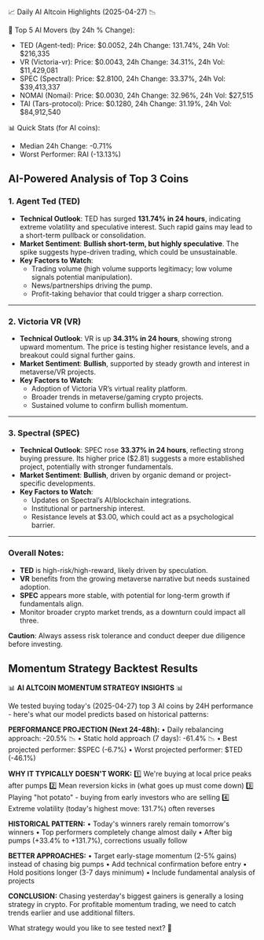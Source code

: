 📈 Daily AI Altcoin Highlights (2025-04-27) 📉

🚀 Top 5 AI Movers (by 24h % Change):
- TED (Agent-ted): Price: $0.0052, 24h Change: 131.74%, 24h Vol: $216,335
- VR (Victoria-vr): Price: $0.0043, 24h Change: 34.31%, 24h Vol: $11,429,081
- SPEC (Spectral): Price: $2.8100, 24h Change: 33.37%, 24h Vol: $39,413,337
- NOMAI (Nomai): Price: $0.0030, 24h Change: 32.96%, 24h Vol: $27,515
- TAI (Tars-protocol): Price: $0.1280, 24h Change: 31.19%, 24h Vol: $84,912,540

📊 Quick Stats (for AI coins):
- Median 24h Change: -0.71%
- Worst Performer: RAI (-13.13%)

## AI-Powered Analysis of Top 3 Coins

### 1. **Agent Ted (TED)**  
   - **Technical Outlook**: TED has surged **131.74% in 24 hours**, indicating extreme volatility and speculative interest. Such rapid gains may lead to a short-term pullback or consolidation.  
   - **Market Sentiment**: **Bullish short-term, but highly speculative**. The spike suggests hype-driven trading, which could be unsustainable.  
   - **Key Factors to Watch**:  
     - Trading volume (high volume supports legitimacy; low volume signals potential manipulation).  
     - News/partnerships driving the pump.  
     - Profit-taking behavior that could trigger a sharp correction.  

---

### 2. **Victoria VR (VR)**  
   - **Technical Outlook**: VR is up **34.31% in 24 hours**, showing strong upward momentum. The price is testing higher resistance levels, and a breakout could signal further gains.  
   - **Market Sentiment**: **Bullish**, supported by steady growth and interest in metaverse/VR projects.  
   - **Key Factors to Watch**:  
     - Adoption of Victoria VR’s virtual reality platform.  
     - Broader trends in metaverse/gaming crypto projects.  
     - Sustained volume to confirm bullish momentum.  

---

### 3. **Spectral (SPEC)**  
   - **Technical Outlook**: SPEC rose **33.37% in 24 hours**, reflecting strong buying pressure. Its higher price ($2.81) suggests a more established project, potentially with stronger fundamentals.  
   - **Market Sentiment**: **Bullish**, driven by organic demand or project-specific developments.  
   - **Key Factors to Watch**:  
     - Updates on Spectral’s AI/blockchain integrations.  
     - Institutional or partnership interest.  
     - Resistance levels at $3.00, which could act as a psychological barrier.  

---

### **Overall Notes**:  
- **TED** is high-risk/high-reward, likely driven by speculation.  
- **VR** benefits from the growing metaverse narrative but needs sustained adoption.  
- **SPEC** appears more stable, with potential for long-term growth if fundamentals align.  
- Monitor broader crypto market trends, as a downturn could impact all three.  

**Caution**: Always assess risk tolerance and conduct deeper due diligence before investing.

## Momentum Strategy Backtest Results

📊 **AI ALTCOIN MOMENTUM STRATEGY INSIGHTS** 📊

We tested buying today's (2025-04-27) top 3 AI coins by 24H performance - here's what our model predicts based on historical patterns:

**PERFORMANCE PROJECTION (Next 24-48h):**
• Daily rebalancing approach: -20.5% 📉
• Static hold approach (7 days): -61.4% 📉
• Best projected performer: $SPEC (-6.7%)
• Worst projected performer: $TED (-46.1%)

**WHY IT TYPICALLY DOESN'T WORK:**
1️⃣ We're buying at local price peaks after pumps
2️⃣ Mean reversion kicks in (what goes up must come down)
3️⃣ Playing "hot potato" - buying from early investors who are selling
4️⃣ Extreme volatility (today's highest move: 131.7%) often reverses

**HISTORICAL PATTERN:**
• Today's winners rarely remain tomorrow's winners
• Top performers completely change almost daily
• After big pumps (+33.4% to +131.7%), corrections usually follow

**BETTER APPROACHES:**
• Target early-stage momentum (2-5% gains) instead of chasing big pumps
• Add technical confirmation before entry
• Hold positions longer (3-7 days minimum)
• Include fundamental analysis of projects

**CONCLUSION:** Chasing yesterday's biggest gainers is generally a losing strategy in crypto. For profitable momentum trading, we need to catch trends earlier and use additional filters.

What strategy would you like to see tested next? 🤔
